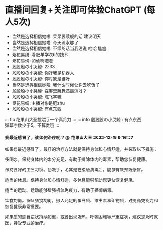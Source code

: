 # 直播间回复+关注即可体验ChatGPT (每人5次)
<ul class="gpt-fix-window"><li>当然是选择相信她啦: <span style="color:var(--vp-c-brand);"> 呆呆要续舰的话 建议明天</span></li><li>当然是选择相信她啦: <span style="color:var(--vp-c-brand);"> 今天流水够了</span></li><li>当然是选择相信她啦: <span style="color:var(--vp-c-brand);"> 不续的话当我没说  哈哈 尴尬</span></li><li>烟花易纷: <span style="color:var(--vp-c-brand);"> 看肥羊学吹b的技术</span></li><li>烟花易纷: <span style="color:var(--vp-c-brand);"> 加油啊泡泡</span></li><li>殷殷殷の小哭鯨: <span style="color:var(--vp-c-brand);"> 2333</span></li><li>殷殷殷の小哭鯨: <span style="color:var(--vp-c-brand);"> 你好我是机器人</span></li><li>殷殷殷の小哭鯨: <span style="color:var(--vp-c-brand);"> 你对象是谁呀</span></li><li>当然是选择相信她啦: <span style="color:var(--vp-c-brand);"> 我什么时候让你去吃饭了</span></li><li>殷殷殷の小哭鯨: <span style="color:var(--vp-c-brand);"> 在哪里跳舞还是演戏？</span></li><li>殷殷殷の小哭鯨: <span style="color:var(--vp-c-brand);"> 陈飞宇嘛</span></li><li>烟花易纷: <span style="color:var(--vp-c-brand);"> 主播对象是肥zhu</span></li><li>殷殷殷の小哭鯨: <span style="color:var(--vp-c-brand);"> 有点东西</span></li></ul>

::: tip 花果山大圣投喂了一个真给力
:::
::: info 殷殷殷の小哭鯨   :<span style="color:var(--vp-c-brand);"> 有点东西 </span>     
 弹幕字数少于5，不算数哦
:::
#### 我最近感冒了，该如何治疗呢？ @ 花果山大圣  2022-12-15 9:16:27
如果您最近感冒了，最好的治疗方法就是保持身体和心情舒适，并采取以下措施：

多喝水。保持身体内的水分充足，有助于排除体内的毒素，帮助您恢复健康。

保持良好的卫生习惯。勤洗手，尤其是在接触病毒后，能够有效预防感冒。

适当的休息。保持身体和心情舒适，多休息能够帮助您更快恢复健康。

适当的运动。运动能够增强机体免疫力，有助于抵御病毒。

饮食均衡。保证膳食均衡，摄入充足的蛋白质、维生素和矿物质，对提高免疫力和恢复健康非常重要。

 如果您的感冒症状持续加重，或者出现发热、呼吸困难等严重症状，建议您及时就医，接受专业的治疗。